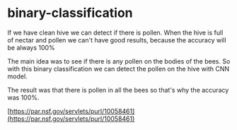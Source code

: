 # binary-classification

If we have clean hive we can detect if there is pollen. When the hive is full of nectar and pollen we can't have good results, because the accuracy will be always 100%

The main idea was to see if there is any pollen on the bodies of the bees. So with this binary classification we can detect the pollen on the hive with CNN model.

The result was that there is pollen in all the bees so that's why the accuracy was 100%.

[https://par.nsf.gov/servlets/purl/10058461](https://par.nsf.gov/servlets/purl/10058461)